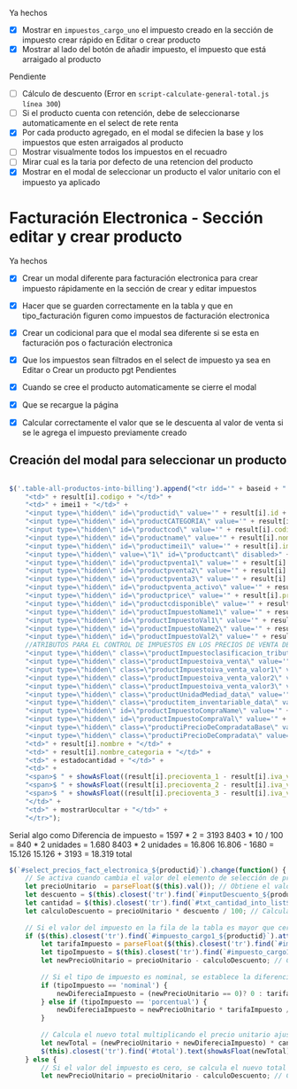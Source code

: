 Ya hechos
- [x] Mostrar en `impuestos_cargo_uno` el impuesto creado en la sección de impuesto crear rápido en Editar o crear producto
- [x] Mostrar al lado del botón de añadir impuesto, el impuesto que está arraigado al producto

Pendiente
- [ ] Cálculo de descuento (Error en `script-calculate-general-total.js línea 300`)
- [ ] Si el producto cuenta con retención, debe de seleccionarse automaticamente en el select de rete renta
- [x] Por cada producto agregado, en el modal se difecien la base y los impuestos que esten arraigados al producto
- [ ] Mostrar visualmente todos los impuestos en el recuadro
- [ ] Mirar cual es la taria por defecto de una retencion del producto
- [x] Mostrar en el modal de seleccionar un producto el valor unitario con el impuesto ya aplicado
# Facturación Electronica - Sección editar y crear producto
Ya hechos
- [x] Crear un modal diferente para facturación electronica para crear impuesto rápidamente en la sección de crear y editar impuestos
- [x] Hacer que se guarden correctamente en la tabla y que en tipo_facturación figuren como impuestos de facturación electronica
- [x] Crear un codicional para que el modal sea diferente si se esta en facturación pos o facturación electronica
- [x] Que los impuestos sean filtrados en el select de impuesto ya sea en Editar o Crear un producto
pgt
Pendientes
- [x] Cuando se cree el producto automaticamente se cierre el modal
- [x] Que se recargue la página
- [x] Calcular correctamente el valor que se le descuenta al valor de venta si se le agrega el impuesto previamente creado


## Creación del modal para seleccionar un producto

```javascript

$('.table-all-productos-into-billing').append("<tr idd='" + baseid + "' name='" + basename + "' taxd='" + basetaxd + "' taxn='" + basetaxn + "' base='" + basebase + "'>  " +  
    "<td>" + result[i].codigo + "</td>" +  
    "<td>" + imei1 + "</td>" +  
    "<input type=\"hidden\" id=\"productid\" value='" + result[i].id + "'>" +  
    "<input type=\"hidden\" id=\"productCATEGORIA\" value='" + result[i].id_categoria + "'>" +  
    "<input type=\"hidden\" id=\"productcod\" value='" + result[i].codigo + "'>" +  
    "<input type=\"hidden\" id=\"productname\" value='" + result[i].nombre + "'>" +  
    "<input type=\"hidden\" id=\"productimei1\" value='" + result[i].imei1 + "'>" +  
    "<input type=\"hidden\" value=\"1\" id=\"productcant\" disabled>" +  
    "<input type=\"hidden\" id=\"productpventa1\" value='" + result[i].precioventa_1 + "'>" +  
    "<input type=\"hidden\" id=\"productpventa2\" value='" + result[i].precioventa_2 + "'>" +  
    "<input type=\"hidden\" id=\"productpventa3\" value='" + result[i].precioventa_3 + "'>" +  
    "<input type=\"hidden\" id=\"productpventa_activo\" value='" + result[i].precioventa_activo + "'>" +  
    "<input type=\"hidden\" id=\"productprice\" value='" + result[i].precioventa_1 + "'>" +  
    "<input type=\"hidden\" id=\"productcdisponible\" value='" + result[i].cantidad_inicial + "'>" +  
    "<input type=\"hidden\" id=\"productImpuestoName1\" value='" + result[i].imp1 + "'>" +  
    "<input type=\"hidden\" id=\"productImpuestoVal1\" value='" + result[i].imp1_valor + "'>" +  
    "<input type=\"hidden\" id=\"productImpuestoName2\" value='" + result[i].imp2 + "'>" +  
    "<input type=\"hidden\" id=\"productImpuestoVal2\" value='" + result[i].imp2_valor + "'>" +  
    //ATRIBUTOS PARA EL CONTROL DE IMPUESTOS EN LOS PRECIOS DE VENTA DEL PRODUCTO  
    "<input type=\"hidden\" class=\"productImpuestoclasificacion_tributaria_venta\" value='" + result[i].clasificacion_tributaria_venta + "'>" +  
    "<input type=\"hidden\" class=\"productImpuestoiva_venta\" value='" + result[i].iva_venta + "'>" +  
    "<input type=\"hidden\" class=\"productImpuestoiva_venta_valor1\" value='" + result[i].iva_venta_valor1 + "'>" +  
    "<input type=\"hidden\" class=\"productImpuestoiva_venta_valor2\" value='" + result[i].iva_venta_valor2 + "'>" +  
    "<input type=\"hidden\" class=\"productImpuestoiva_venta_valor3\" value='" + result[i].iva_venta_valor3 + "'>" +  
    "<input type=\"hidden\" class=\"productUnidadMediad_data\" value='" + result[i].unidad_medida_sigla + "'>" +  
    "<input type=\"hidden\" class=\"productitem_inventariable_data\" value='" + result[i].item_inventariable + "'>" +  
    "<input type=\"hidden\" id=\"productImpuestoCompraName\" value='" + result[i].iva_compra_name + "'>" +  
    "<input type=\"hidden\" id=\"productImpuestoCompraVal\" value='" + result[i].iva_compra_tarifa + "'>" +  
    "<input type=\"hidden\" class=\"productiPrecioDeCompradataBase\" value='" + precioBaseCompra + "'>" +  
    "<input type=\"hidden\" class=\"productiPrecioDeCompradata\" value='" + precioCompraOCosto + "'>" +  
    "<td>" + result[i].nombre + "</td>" +  
    "<td>" + result[i].nombre_categoria + "</td>" +  
    "<td>" + estadocantidad + "</td>" +  
    "<td>" +  
    "<span>$ " + showAsFloat((result[i].precioventa_1 - result[i].iva_venta_valor1)) + "</span><br>" +  
    "<span>$ " + showAsFloat((result[i].precioventa_2 - result[i].iva_venta_valor2)) + "</span><br>" +  
    "<span>$ " + showAsFloat((result[i].precioventa_3 - result[i].iva_venta_valor3)) + "</span>" +  
    "</td>" +  
    "<td>" + mostrarUocultar + "</td>" +  
    "</tr>");
```


Serial algo como
Diferencia de impuesto = 1597 * 2  = 3193
8403 * 10 / 100  = 840 * 2 unidades = 1.680
8403 * 2 unidades  = 16.806
16.806 - 1680 = 15.126
15.126 + 3193 = 18.319 total


```javascript
$(`#select_precios_fact_electronica_${productid}`).change(function() {
    // Se activa cuando cambia el valor del elemento de selección de precios con un ID específico.
    let precioUnitario  = parseFloat($(this).val()); // Obtiene el valor seleccionado y lo convierte en un número de punto flotante.
    let descuento = $(this).closest('tr').find(`#inputDescuento_${productid}`).val(); // Obtiene el valor de un campo de entrada de descuento en la misma fila de la tabla.
    let cantidad = $(this).closest('tr').find(`#txt_cantidad_into_list${productid}`).val(); // Obtiene el valor de un campo de entrada de cantidad en la misma fila de la tabla.
    let calculoDescuento = precioUnitario * descuento / 100; // Calcula el descuento en función del precio unitario y el porcentaje de descuento.
    
    // Si el valor del impuesto en la fila de la tabla es mayor que cero, se realizan cálculos para el impuesto, incluyendo el tipo de impuesto (nominal o porcentual).
    if ($(this).closest('tr').find(`#impuesto_cargo1_${productid}`).attr('value') > 0) {
        let tarifaImpuesto = parseFloat($(this).closest('tr').find(`#impuesto_cargo1_${productid}`).attr('value')); // Obtiene el valor de la tarifa de impuesto en la misma fila de la tabla.
        let tipoImpuesto = $(this).closest('tr').find(`#impuesto_cargo1_${productid}`).attr('tipo'); // Obtiene el tipo de impuesto en la misma fila de la tabla.
        let newPrecioUnitario = precioUnitario - calculoDescuento; // Calcula el nuevo precio unitario después del descuento.
        
        // Si el tipo de impuesto es nominal, se establece la diferencia de impuesto en la tarifa de impuesto. Si es porcentual, se calcula la diferencia de impuesto en función del nuevo precio unitario y la tarifa de impuesto.
        if (tipoImpuesto == 'nominal') {
            newDifereciaImpuesto = (newPrecioUnitario == 0)? 0 : tarifaImpuesto; // Establece la diferencia de impuesto en la tarifa de impuesto si el nuevo precio unitario es cero.
        } else if (tipoImpuesto == 'porcentual') {
            newDifereciaImpuesto = newPrecioUnitario * tarifaImpuesto / 100; // Calcula la diferencia de impuesto en función del nuevo precio unitario y la tarifa de impuesto.
        }
        
        // Calcula el nuevo total multiplicando el precio unitario ajustado y la cantidad, y actualiza el elemento de totalización en la misma fila de la tabla HTML.
        let newTotal = (newPrecioUnitario + newDifereciaImpuesto) * cantidad;
        $(this).closest('tr').find('#total').text(showAsFloat(newTotal));
    } else {
        // Si el valor del impuesto es cero, se calcula el nuevo total multiplicando el precio unitario ajustado y la cantidad, y se actualiza el elemento de totalización en la misma fila de la tabla HTML.
        let newPrecioUnitario = precioUnitario - calculoDescuento; // Calcula el nuevo precio unitario después del descuento

```

